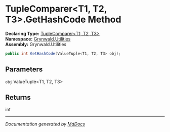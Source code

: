 ﻿<!--  
  <auto-generated>   
    The contents of this file were generated by a tool.  
    Changes to this file may be list if the file is regenerated  
  </auto-generated>   
-->

# TupleComparer\<T1, T2, T3\>.GetHashCode Method

**Declaring Type:** [TupleComparer\<T1, T2, T3\>](../index.md)  
**Namespace:** [Grynwald.Utilities](../../index.md)  
**Assembly:** Grynwald.Utilities

```csharp
public int GetHashCode(ValueTuple<T1, T2, T3> obj);
```

## Parameters

`obj`  ValueTuple\<T1, T2, T3\>

## Returns

int

___

*Documentation generated by [MdDocs](https://github.com/ap0llo/mddocs)*
